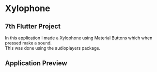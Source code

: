 # Xylophone

## 7th Flutter Project
In this application I made a Xylophone using Material Buttons which when pressed make a sound. <br>This was done using the audioplayers package.

## Application Preview

